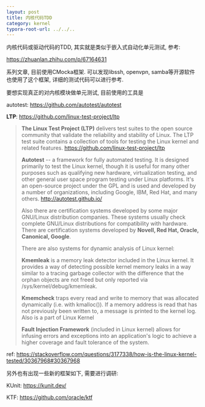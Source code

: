 ```yaml
---
layout: post
title: 内核代码TDD
category: kernel
typora-root-url: ../../..
---
```


内核代码或驱动代码的TDD, 其实就是类似于嵌入式自动化单元测试, 参考:

https://zhuanlan.zhihu.com/p/67164631

系列文章, 目前使用CMocka框架. 可以发现libssh, openvpn, samba等开源软件也使用了这个框架, 详细的测试代码可以进行参考.

要想实现真正的对内核模块做单元测试, 目前使用的工具是

autotest: https://github.com/autotest/autotest

**LTP**: https://github.com/linux-test-project/ltp

> **The Linux Test Project (LTP)** delivers test suites to the open source community that validate the reliability and stability of Linux. The LTP test suite contains a collection of tools for testing the Linux kernel and related features. <https://github.com/linux-test-project/ltp>
>
> **Autotest** -- a framework for fully automated testing. It is designed primarily to test the Linux kernel, though it is useful for many other purposes such as qualifying new hardware, virtualization testing, and other general user space program testing under Linux platforms. It's an open-source project under the GPL and is used and developed by a number of organizations, including Google, IBM, Red Hat, and many others. <http://autotest.github.io/>
>
> Also there are certification systems developed by some major GNU/Linux distribution companies. These systems usually check complete GNU/Linux distributions for compatibility with hardware. There are certification systems developed by **Novell, Red Hat, Oracle, Canonical, Google**.
>
> There are also systems for dynamic analysis of Linux kernel:
>
> **Kmemleak** is a memory leak detector included in the Linux kernel. It provides a way of detecting possible kernel memory leaks in a way similar to a tracing garbage collector with the difference that the orphan objects are not freed but only reported via /sys/kernel/debug/kmemleak.
>
> **Kmemcheck** traps every read and write to memory that was allocated dynamically (i.e. with kmalloc()). If a memory address is read that has not previously been written to, a message is printed to the kernel log. Also is a part of Linux Kernel
>
> **Fault Injection Framework** (included in Linux kernel) allows for infusing errors and exceptions into an application's logic to achieve a higher coverage and fault tolerance of the system.

ref: https://stackoverflow.com/questions/3177338/how-is-the-linux-kernel-tested/30367968#30367968



另外也有出现一些新的框架如下, 需要进行调研:

KUnit: https://kunit.dev/

KTF: https://github.com/oracle/ktf